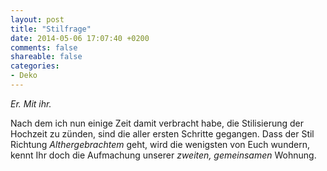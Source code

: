 ```yaml
---
layout: post
title: "Stilfrage"
date: 2014-05-06 17:07:40 +0200
comments: false
shareable: false
categories: 
- Deko
---
```


*Er. Mit ihr.*

 

Nach dem ich nun einige Zeit damit verbracht habe, die Stilisierung der Hochzeit zu zünden, sind die aller ersten Schritte gegangen. Dass der Stil Richtung *Althergebrachtem* geht, wird die wenigsten von Euch wundern, kennt Ihr doch die Aufmachung unserer *zweiten, gemeinsamen* Wohnung.


<!-- more -->